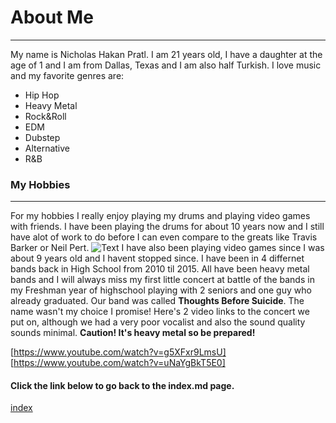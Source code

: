 
# About Me

---

My name is Nicholas Hakan Pratl. I am 21 years old, I have a daughter at the age of 1 and I am from Dallas, Texas and I am also half
Turkish. I love music and my favorite genres are:
+ Hip Hop
+ Heavy Metal
+ Rock&Roll
+ EDM
+ Dubstep
+ Alternative
+ R&B

### My Hobbies

---

For my hobbies I really enjoy playing my drums and playing video games with friends. I have been playing the drums for about 10 years now
and I still have alot of work to do before I can even compare to the greats like Travis Barker or Neil Pert. 
![Text](https://media.sweetwater.com/api/i/q-85__ha-76329078f1631a31__hmac-4c560d019ee8b930dc27285718f86c9ae7b51dcd/images/items/1800/IP52NBCBOB-xlarge.jpg)
I have also been playing video games since I was about 9 years old and I havent stopped since. I have been in 4 differnet bands back in High School from 2010 til 2015. All have been heavy metal bands and I will always miss my first little concert at battle of the bands in my Freshman year of highschool playing with 2 seniors and one guy who already graduated. Our band was called **Thoughts Before Suicide**. The name wasn't my choice I promise! Here's 2 video links to the concert we put on, although we had a very poor vocalist and also the sound quality sounds minimal.
**Caution! It's heavy metal so be prepared!**

[https://www.youtube.com/watch?v=g5XFxr9LmsU]
[https://www.youtube.com/watch?v=uNaYgBkT5E0]

#### Click the link below to go back to the index.md page.
[index](index) 
